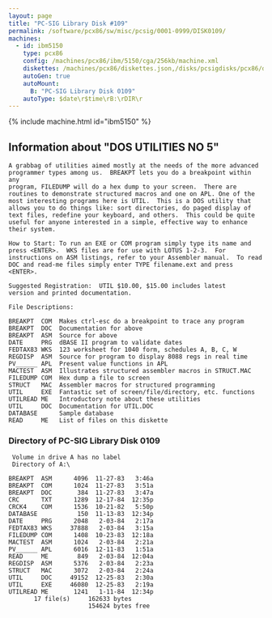 ```yaml
---
layout: page
title: "PC-SIG Library Disk #109"
permalink: /software/pcx86/sw/misc/pcsig/0001-0999/DISK0109/
machines:
  - id: ibm5150
    type: pcx86
    config: /machines/pcx86/ibm/5150/cga/256kb/machine.xml
    diskettes: /machines/pcx86/diskettes.json,/disks/pcsigdisks/pcx86/diskettes.json
    autoGen: true
    autoMount:
      B: "PC-SIG Library Disk 0109"
    autoType: $date\r$time\rB:\rDIR\r
---
```


{% include machine.html id="ibm5150" %}

## Information about "DOS UTILITIES NO 5"

    A grabbag of utilities aimed mostly at the needs of the more advanced
    programmer types among us.  BREAKPT lets you do a breakpoint within any
    program, FILEDUMP will do a hex dump to your screen.  There are
    routines to demonstrate structured macros and one on APL. One of the
    most interesting programs here is UTIL.  This is a DOS utility that
    allows you to do things like: sort directories, do paged display of
    text files, redefine your keyboard, and others.  This could be quite
    useful for anyone interested in a simple, effective way to enhance
    their system.
    
    How to Start: To run an EXE or COM program simply type its name and
    press <ENTER>.  WKS files are for use with LOTUS 1-2-3.  For
    instructions on ASM listings, refer to your Assembler manual.  To read
    DOC and read-me files simply enter TYPE filename.ext and press
    <ENTER>.
    
    Suggested Registration:  UTIL $10.00, $15.00 includes latest
    version and printed documentation.
    
    File Descriptions:
    
    BREAKPT  COM  Makes ctrl-esc do a breakpoint to trace any program
    BREAKPT  DOC  Documentation for above
    BREAKPT  ASM  Source for above
    DATE     PRG  dBASE II program to validate dates
    FEDTAX83 WKS  123 worksheet for 1040 form, schedules A, B, C, W
    REGDISP  ASM  Source for program to display 8088 regs in real time
    PV______ APL  Present value functions in APL
    MACTEST  ASM  Illustrates structured assembler macros in STRUCT.MAC
    FILEDUMP COM  Hex dump a file to screen
    STRUCT   MAC  Assembler macros for structured programming
    UTIL     EXE  Fantastic set of screen/file/directory, etc. functions
    UTILREAD ME   Introductory note about these utilities
    UTIL     DOC  Documentation for UTIL.DOC
    DATABASE      Sample database
    READ     ME   List of files on this diskette

### Directory of PC-SIG Library Disk 0109

     Volume in drive A has no label
     Directory of A:\

    BREAKPT  ASM      4096  11-27-83   3:46a
    BREAKPT  COM      1024  11-27-83   3:51a
    BREAKPT  DOC       384  11-27-83   3:47a
    CRC      TXT      1289  12-17-84  12:35p
    CRCK4    COM      1536  10-21-82   5:50p
    DATABASE           150  11-13-83  12:34p
    DATE     PRG      2048   2-03-84   2:17a
    FEDTAX83 WKS     37888   2-03-84   3:15a
    FILEDUMP COM      1408  10-23-83  12:18a
    MACTEST  ASM      1024   2-03-84   2:21a
    PV______ APL      6016  12-11-83   1:51a
    READ     ME        849   2-03-84  12:04a
    REGDISP  ASM      5376   2-03-84   2:23a
    STRUCT   MAC      3072   2-03-84   2:24a
    UTIL     DOC     49152  12-25-83   2:30a
    UTIL     EXE     46080  12-25-83   2:19a
    UTILREAD ME       1241   1-11-84  12:34p
           17 file(s)     162633 bytes
                          154624 bytes free
